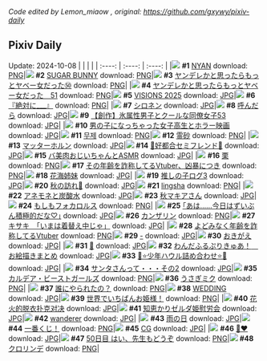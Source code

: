 *Code edited by Lemon_miaow , original: https://github.com/gxywy/pixiv-daily*
## Pixiv Daily 
Update: 2024-10-08
|      |      |      |
| :----: | :----: | :----: |
|![](https://pximg.lemonmiaow.xyz/c/240x480/img-master/img/2024/10/06/00/00/46/123068644_p0_master1200.jpg) **#1** [NYAN](https://www.pixiv.net/artworks/123068644) download: [PNG](https://pximg.lemonmiaow.xyz/img-original/img/2024/10/06/00/00/46/123068644_p0.png)|![](https://pximg.lemonmiaow.xyz/c/240x480/img-master/img/2024/10/06/00/01/02/123068706_p0_master1200.jpg) **#2** [SUGAR BUNNY](https://www.pixiv.net/artworks/123068706) download: [PNG](https://pximg.lemonmiaow.xyz/img-original/img/2024/10/06/00/01/02/123068706_p0.png)|![](https://pximg.lemonmiaow.xyz/c/240x480/img-master/img/2024/10/06/00/02/03/123068825_p0_master1200.jpg) **#3** [ヤンデレかと思ったらもっとヤベー女だった㊿](https://www.pixiv.net/artworks/123068825) download: [PNG](https://pximg.lemonmiaow.xyz/img-original/img/2024/10/06/00/02/03/123068825_p0.png)|
|![](https://pximg.lemonmiaow.xyz/c/240x480/img-master/img/2024/10/07/00/00/46/123103550_p0_master1200.jpg) **#4** [ヤンデレかと思ったらもっとヤベー女だった　51](https://www.pixiv.net/artworks/123103550) download: [PNG](https://pximg.lemonmiaow.xyz/img-original/img/2024/10/07/00/00/46/123103550_p0.png)|![](https://pximg.lemonmiaow.xyz/c/240x480/img-master/img/2024/10/06/00/01/10/123068735_p0_master1200.jpg) **#5** [VISIONS 2025](https://www.pixiv.net/artworks/123068735) download: [JPG](https://pximg.lemonmiaow.xyz/img-original/img/2024/10/06/00/01/10/123068735_p0.jpg)|![](https://pximg.lemonmiaow.xyz/c/240x480/img-master/img/2024/10/06/20/48/05/123095815_p0_master1200.jpg) **#6** [『絶対に___』](https://www.pixiv.net/artworks/123095815) download: [PNG](https://pximg.lemonmiaow.xyz/img-original/img/2024/10/06/20/48/05/123095815_p0.png)|
|![](https://pximg.lemonmiaow.xyz/c/240x480/img-master/img/2024/10/07/00/00/17/123103412_p0_master1200.jpg) **#7** [シロネン](https://www.pixiv.net/artworks/123103412) download: [JPG](https://pximg.lemonmiaow.xyz/img-original/img/2024/10/07/00/00/17/123103412_p0.jpg)|![](https://pximg.lemonmiaow.xyz/c/240x480/img-master/img/2024/10/06/00/04/07/123068993_p0_master1200.jpg) **#8** [呼んだら](https://www.pixiv.net/artworks/123068993) download: [JPG](https://pximg.lemonmiaow.xyz/img-original/img/2024/10/06/00/04/07/123068993_p0.jpg)|![](https://pximg.lemonmiaow.xyz/c/240x480/img-master/img/2024/10/06/00/03/16/123068923_p0_master1200.jpg) **#9** [【創作】氷属性男子とクールな同僚女子53](https://www.pixiv.net/artworks/123068923) download: [JPG](https://pximg.lemonmiaow.xyz/img-original/img/2024/10/06/00/03/16/123068923_p0.jpg)|
|![](https://pximg.lemonmiaow.xyz/c/240x480/img-master/img/2024/10/06/00/02/09/123068836_p0_master1200.jpg) **#10** [男の子になっちゃった女子高生とホラー映画](https://www.pixiv.net/artworks/123068836) download: [JPG](https://pximg.lemonmiaow.xyz/img-original/img/2024/10/06/00/02/09/123068836_p0.jpg)|![](https://pximg.lemonmiaow.xyz/c/240x480/img-master/img/2024/10/06/02/17/53/123072884_p0_master1200.jpg) **#11** [무제](https://www.pixiv.net/artworks/123072884) download: [PNG](https://pximg.lemonmiaow.xyz/img-original/img/2024/10/06/02/17/53/123072884_p0.png)|![](https://pximg.lemonmiaow.xyz/c/240x480/img-master/img/2024/10/06/01/06/54/123071255_p0_master1200.jpg) **#12** [霊砂](https://www.pixiv.net/artworks/123071255) download: [PNG](https://pximg.lemonmiaow.xyz/img-original/img/2024/10/06/01/06/54/123071255_p0.png)|
|![](https://pximg.lemonmiaow.xyz/c/240x480/img-master/img/2024/10/06/00/40/29/123070439_p0_master1200.jpg) **#13** [マッターホルン](https://www.pixiv.net/artworks/123070439) download: [JPG](https://pximg.lemonmiaow.xyz/img-original/img/2024/10/06/00/40/29/123070439_p0.jpg)|![](https://pximg.lemonmiaow.xyz/c/240x480/img-master/img/2024/10/06/00/09/01/123069256_p0_master1200.jpg) **#14** [🤍好都合セミフレンド💜](https://www.pixiv.net/artworks/123069256) download: [JPG](https://pximg.lemonmiaow.xyz/img-original/img/2024/10/06/00/09/01/123069256_p0.jpg)|![](https://pximg.lemonmiaow.xyz/c/240x480/img-master/img/2024/10/07/00/02/18/123103705_p0_master1200.jpg) **#15** [バ美肉おじいちゃんとASMR](https://www.pixiv.net/artworks/123103705) download: [JPG](https://pximg.lemonmiaow.xyz/img-original/img/2024/10/07/00/02/18/123103705_p0.jpg)|
|![](https://pximg.lemonmiaow.xyz/c/240x480/img-master/img/2024/10/07/20/30/02/123125069_p0_master1200.jpg) **#16** [栗](https://www.pixiv.net/artworks/123125069) download: [PNG](https://pximg.lemonmiaow.xyz/img-original/img/2024/10/07/20/30/02/123125069_p0.png)|![](https://pximg.lemonmiaow.xyz/c/240x480/img-master/img/2024/10/06/21/01/25/123096411_p0_master1200.jpg) **#17** [その年齢を詐称してるVtuber、凶暴につき](https://www.pixiv.net/artworks/123096411) download: [PNG](https://pximg.lemonmiaow.xyz/img-original/img/2024/10/06/21/01/25/123096411_p0.png)|![](https://pximg.lemonmiaow.xyz/c/240x480/img-master/img/2024/10/06/01/02/03/123071095_p0_master1200.jpg) **#18** [花海姉妹](https://www.pixiv.net/artworks/123071095) download: [JPG](https://pximg.lemonmiaow.xyz/img-original/img/2024/10/06/01/02/03/123071095_p0.jpg)|
|![](https://pximg.lemonmiaow.xyz/c/240x480/img-master/img/2024/10/06/18/25/05/123091118_p0_master1200.jpg) **#19** [推しの子ログ3](https://www.pixiv.net/artworks/123091118) download: [JPG](https://pximg.lemonmiaow.xyz/img-original/img/2024/10/06/18/25/05/123091118_p0.jpg)|![](https://pximg.lemonmiaow.xyz/c/240x480/img-master/img/2024/10/06/00/00/28/123068571_p0_master1200.jpg) **#20** [秋の訪れ🍁](https://www.pixiv.net/artworks/123068571) download: [JPG](https://pximg.lemonmiaow.xyz/img-original/img/2024/10/06/00/00/28/123068571_p0.jpg)|![](https://pximg.lemonmiaow.xyz/c/240x480/img-master/img/2024/10/06/19/19/11/123092832_p0_master1200.jpg) **#21** [lingsha](https://www.pixiv.net/artworks/123092832) download: [PNG](https://pximg.lemonmiaow.xyz/img-original/img/2024/10/06/19/19/11/123092832_p0.png)|
|![](https://pximg.lemonmiaow.xyz/c/240x480/img-master/img/2024/10/06/21/16/07/123096964_p0_master1200.jpg) **#22** [アネモネと炭酸水](https://www.pixiv.net/artworks/123096964) download: [JPG](https://pximg.lemonmiaow.xyz/img-original/img/2024/10/06/21/16/07/123096964_p0.jpg)|![](https://pximg.lemonmiaow.xyz/c/240x480/img-master/img/2024/10/06/00/14/58/123069499_p0_master1200.jpg) **#23** [秋マキアさん](https://www.pixiv.net/artworks/123069499) download: [JPG](https://pximg.lemonmiaow.xyz/img-original/img/2024/10/06/00/14/58/123069499_p0.jpg)|![](https://pximg.lemonmiaow.xyz/c/240x480/img-master/img/2024/10/06/19/23/35/123092973_p0_master1200.jpg) **#24** [もしもフォカロルス](https://www.pixiv.net/artworks/123092973) download: [PNG](https://pximg.lemonmiaow.xyz/img-original/img/2024/10/06/19/23/35/123092973_p0.png)|
|![](https://pximg.lemonmiaow.xyz/c/240x480/img-master/img/2024/10/07/17/10/21/123119872_p0_master1200.jpg) **#25** [｢あは……今日はずいぶん積極的だな♡｣](https://www.pixiv.net/artworks/123119872) download: [JPG](https://pximg.lemonmiaow.xyz/img-original/img/2024/10/07/17/10/21/123119872_p0.jpg)|![](https://pximg.lemonmiaow.xyz/c/240x480/img-master/img/2024/10/06/15/55/35/123086883_p0_master1200.jpg) **#26** [カンザリン](https://www.pixiv.net/artworks/123086883) download: [PNG](https://pximg.lemonmiaow.xyz/img-original/img/2024/10/06/15/55/35/123086883_p0.png)|![](https://pximg.lemonmiaow.xyz/c/240x480/img-master/img/2024/10/06/08/00/04/123077310_p0_master1200.jpg) **#27** [キサキ　「いまは着替え中じゃ」](https://www.pixiv.net/artworks/123077310) download: [JPG](https://pximg.lemonmiaow.xyz/img-original/img/2024/10/06/08/00/04/123077310_p0.jpg)|
|![](https://pximg.lemonmiaow.xyz/c/240x480/img-master/img/2024/10/07/21/06/32/123126248_p0_master1200.jpg) **#28** [よどみなく年齢を詐称してるVtuber](https://www.pixiv.net/artworks/123126248) download: [PNG](https://pximg.lemonmiaow.xyz/img-original/img/2024/10/07/21/06/32/123126248_p0.png)|![](https://pximg.lemonmiaow.xyz/c/240x480/img-master/img/2024/10/06/19/22/18/123092935_p0_master1200.jpg) **#29** [-](https://www.pixiv.net/artworks/123092935) download: [JPG](https://pximg.lemonmiaow.xyz/img-original/img/2024/10/06/19/22/18/123092935_p0.jpg)|![](https://pximg.lemonmiaow.xyz/c/240x480/img-master/img/2024/10/06/18/43/16/123091693_p0_master1200.jpg) **#30** [おきがえ](https://www.pixiv.net/artworks/123091693) download: [JPG](https://pximg.lemonmiaow.xyz/img-original/img/2024/10/06/18/43/16/123091693_p0.jpg)|
|![](https://pximg.lemonmiaow.xyz/c/240x480/img-master/img/2024/10/07/00/02/58/123103767_p0_master1200.jpg) **#31** [💐](https://www.pixiv.net/artworks/123103767) download: [JPG](https://pximg.lemonmiaow.xyz/img-original/img/2024/10/07/00/02/58/123103767_p0.jpg)|![](https://pximg.lemonmiaow.xyz/c/240x480/img-master/img/2024/10/06/02/09/55/123072717_p0_master1200.jpg) **#32** [わんだふるぷりきゅあ！　お絵描きまとめ](https://www.pixiv.net/artworks/123072717) download: [JPG](https://pximg.lemonmiaow.xyz/img-original/img/2024/10/06/02/09/55/123072717_p0.jpg)|![](https://pximg.lemonmiaow.xyz/c/240x480/img-master/img/2024/10/07/02/26/45/123107690_p0_master1200.jpg) **#33** [💫⭐️少年ハウル詰め合わせ⭐️💫](https://www.pixiv.net/artworks/123107690) download: [JPG](https://pximg.lemonmiaow.xyz/img-original/img/2024/10/07/02/26/45/123107690_p0.jpg)|
|![](https://pximg.lemonmiaow.xyz/c/240x480/img-master/img/2024/10/06/00/12/23/123069402_p0_master1200.jpg) **#34** [サンタさんって・・・その2](https://www.pixiv.net/artworks/123069402) download: [JPG](https://pximg.lemonmiaow.xyz/img-original/img/2024/10/06/00/12/23/123069402_p0.jpg)|![](https://pximg.lemonmiaow.xyz/c/240x480/img-master/img/2024/10/07/22/24/16/123128905_p0_master1200.jpg) **#35** [カルデア・ビーストガールズ](https://www.pixiv.net/artworks/123128905) download: [PNG](https://pximg.lemonmiaow.xyz/img-original/img/2024/10/07/22/24/16/123128905_p0.png)|![](https://pximg.lemonmiaow.xyz/c/240x480/img-master/img/2024/10/06/00/05/54/123069106_p0_master1200.jpg) **#36** [うさぎミク](https://www.pixiv.net/artworks/123069106) download: [PNG](https://pximg.lemonmiaow.xyz/img-original/img/2024/10/06/00/05/54/123069106_p0.png)|
|![](https://pximg.lemonmiaow.xyz/c/240x480/img-master/img/2024/10/07/00/11/16/123104182_p0_master1200.jpg) **#37** [誰にやられたの？](https://www.pixiv.net/artworks/123104182) download: [PNG](https://pximg.lemonmiaow.xyz/img-original/img/2024/10/07/00/11/16/123104182_p0.png)|![](https://pximg.lemonmiaow.xyz/c/240x480/img-master/img/2024/10/07/00/00/44/123103542_p0_master1200.jpg) **#38** [WEDDING](https://www.pixiv.net/artworks/123103542) download: [JPG](https://pximg.lemonmiaow.xyz/img-original/img/2024/10/07/00/00/44/123103542_p0.jpg)|![](https://pximg.lemonmiaow.xyz/c/240x480/img-master/img/2024/10/07/00/08/49/123104104_p0_master1200.jpg) **#39** [世界でいちばんお姫様！](https://www.pixiv.net/artworks/123104104) download: [PNG](https://pximg.lemonmiaow.xyz/img-original/img/2024/10/07/00/08/49/123104104_p0.png)|
|![](https://pximg.lemonmiaow.xyz/c/240x480/img-master/img/2024/10/06/13/47/55/123083967_p0_master1200.jpg) **#40** [花火的脱衣扑克对决](https://www.pixiv.net/artworks/123083967) download: [JPG](https://pximg.lemonmiaow.xyz/img-original/img/2024/10/06/13/47/55/123083967_p0.jpg)|![](https://pximg.lemonmiaow.xyz/c/240x480/img-master/img/2024/10/06/17/45/05/123089817_p0_master1200.jpg) **#41** [知恵かりゼルダ姫慰労会](https://www.pixiv.net/artworks/123089817) download: [JPG](https://pximg.lemonmiaow.xyz/img-original/img/2024/10/06/17/45/05/123089817_p0.jpg)|![](https://pximg.lemonmiaow.xyz/c/240x480/img-master/img/2024/10/06/16/45/46/123088247_p0_master1200.jpg) **#42** [wanderer](https://www.pixiv.net/artworks/123088247) download: [JPG](https://pximg.lemonmiaow.xyz/img-original/img/2024/10/06/16/45/46/123088247_p0.jpg)|
|![](https://pximg.lemonmiaow.xyz/c/240x480/img-master/img/2024/10/06/00/02/30/123068875_p0_master1200.jpg) **#43** [雨の日](https://www.pixiv.net/artworks/123068875) download: [JPG](https://pximg.lemonmiaow.xyz/img-original/img/2024/10/06/00/02/30/123068875_p0.jpg)|![](https://pximg.lemonmiaow.xyz/c/240x480/img-master/img/2024/10/07/00/03/35/123103816_p0_master1200.jpg) **#44** [一番くじ！](https://www.pixiv.net/artworks/123103816) download: [PNG](https://pximg.lemonmiaow.xyz/img-original/img/2024/10/07/00/03/35/123103816_p0.png)|![](https://pximg.lemonmiaow.xyz/c/240x480/img-master/img/2024/10/06/00/01/02/123068707_p0_master1200.jpg) **#45** [CG](https://www.pixiv.net/artworks/123068707) download: [JPG](https://pximg.lemonmiaow.xyz/img-original/img/2024/10/06/00/01/02/123068707_p0.jpg)|
|![](https://pximg.lemonmiaow.xyz/c/240x480/img-master/img/2024/10/07/00/00/22/123103438_p0_master1200.jpg) **#46** [💉❤](https://www.pixiv.net/artworks/123103438) download: [JPG](https://pximg.lemonmiaow.xyz/img-original/img/2024/10/07/00/00/22/123103438_p0.jpg)|![](https://pximg.lemonmiaow.xyz/c/240x480/img-master/img/2024/10/07/15/05/26/123117815_p0_master1200.jpg) **#47** [50日目 はい、先生もどうぞ](https://www.pixiv.net/artworks/123117815) download: [PNG](https://pximg.lemonmiaow.xyz/img-original/img/2024/10/07/15/05/26/123117815_p0.png)|![](https://pximg.lemonmiaow.xyz/c/240x480/img-master/img/2024/10/06/00/01/05/123068718_p0_master1200.jpg) **#48** [クロリンデ](https://www.pixiv.net/artworks/123068718) download: [PNG](https://pximg.lemonmiaow.xyz/img-original/img/2024/10/06/00/01/05/123068718_p0.png)|
